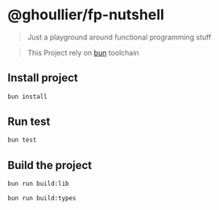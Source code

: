 # @ghoullier/fp-nutshell

> Just a playground around functional programming stuff

> This Project rely on [bun](https://bun.sh) toolchain

## Install project

```sh
bun install
```

## Run test

```sh
bun test
```

## Build the project

```sh
bun run build:lib
```

```sh
bun run build:types
```
